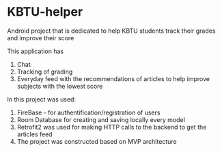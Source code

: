 # KBTU-helper
Android project that is dedicated to help KBTU students track their grades and improve their score

This application has 
1) Chat
2) Tracking of grading
3) Everyday feed with the recommendations of articles to help improve subjects with the lowest score

In this project was used: 
1) FireBase - for authentification/registration of users 
2) Room Database for creating and saving locally every model
3) Retrofit2 was used for making HTTP calls to the backend to get the articles feed
4) The project was constructed based on MVP architecture
